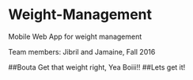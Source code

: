 # Weight-Management
Mobile Web App for weight  management

Team members: Jibril and Jamaine, Fall 2016

##Bouta Get that weight right, Yea Boiii!!
##Lets get it!
